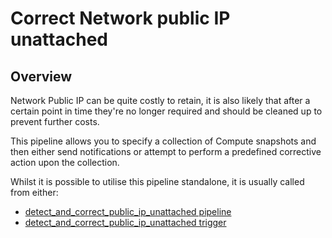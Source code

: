 # Correct Network public IP unattached

## Overview

Network Public IP can be quite costly to retain, it is also likely that after a certain point in time they're no longer required and should be cleaned up to prevent further costs.

This pipeline allows you to specify a collection of Compute snapshots and then either send notifications or attempt to perform a predefined corrective action upon the collection.

Whilst it is possible to utilise this pipeline standalone, it is usually called from either:
- [detect_and_correct_public_ip_unattached pipeline](https://hub.flowpipe.io/mods/turbot/azure_thrifty/pipelines/azure_thrifty.pipeline.detect_and_correct_public_ip_unattached)
- [detect_and_correct_public_ip_unattached trigger](https://hub.flowpipe.io/mods/turbot/azure_thrifty/triggers/azure_thrifty.trigger.query.detect_and_correct_public_ip_unattached)